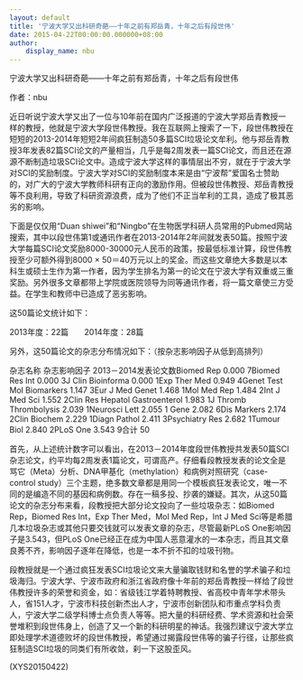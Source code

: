 ```yaml
---
layout: default
title: '宁波大学又出科研奇葩——十年之前有郑岳青，十年之后有段世伟'
date: 2015-04-22T00:00:00.000000+08:00
author:
    display_name: nbu
---
```


宁波大学又出科研奇葩——十年之前有郑岳青，十年之后有段世伟

作者：nbu

近日听说宁波大学又出了一位与10年前在国内广泛报道的宁波大学郑岳青教授一样的教授，他就是宁波大学段世伟教授。我在互联网上搜索了一下，段世伟教授在短短的2013-2014年短短2年间疯狂制造50多篇SCI垃圾论文牟利。他与郑岳青教授3年发表82篇SCI论文的产量相当，几乎是每2周发表一篇SCI论文，而且还在源源不断制造垃圾SCI论文中。造成宁波大学这样的事情层出不穷，就在于宁波大学对SCI的奖励制度。宁波大学对SCI的奖励制度本来是由“宁波帮”爱国名士赞助的，对广大的宁波大学教师科研有正向的激励作用。但被段世伟教授、郑岳青教授等不良利用，导致了科研资源浪费，成为了他们不正当牟利的工具，造成了极其恶劣的影响。

下面是仅仅用“Duan shiwei”和“Ningbo”在生物医学科研人员常用的Pubmed网站搜索，其中以段世伟第1或通讯作者在2013-2014年2年间就发表50篇。按照宁波大学每篇SCI论文奖励8000-30000元人民币的政策，按最低标准计算，段世伟教授至少可额外得到8000 × 50＝40万元以上的奖金。而这些文章绝大多数是以本科生或硕士生作为第一作者，因为学生排名为第一的论文在宁波大学有双重或三重奖励。另外很多文章都带上学院或医院领导为同等通讯作者，将一篇文章使三方受益。在学生和教师中已造成了恶劣影响。

这50篇论文统计如下：

2013年度：22篇　　2014年度：28篇

另外，这50篇论文的杂志分布情况如下：（按杂志影响因子从低到高排列）

杂志名称 杂志影响因子 2013－2014发表论文数Biomed Rep 0.000 7Biomed Res Int 0.000 3J Clin Bioinforma 0.000 1Exp Ther Med 0.949 4Genet Test Mol Biomarkers 1.147 3Eur J Med Genet 1.468 1Mol Med Rep 1.484 2Int J Med Sci 1.552 2Clin Res Hepatol Gastroenterol 1.983 1J Thromb Thrombolysis 2.039 1Neurosci Lett 2.055 1 Gene 2.082 6Dis Markers 2.174 2Clin Biochem 2.229 1Diagn Pathol 2.411 3Psychiatry Res 2.682 1Tumour Biol 2.840 2PLoS One 3.543 9合计  50

首先，从上述统计数字可以看出，在2013－2014年度段世伟教授共发表50篇SCI杂志论文，约平均每2周发表1篇论文，可谓高产。仔细看段教授发表的论文全是骂它（Meta）分析、DNA甲基化（methylation）和病例对照研究（case-control study）三个主题，绝多数文章都是用同一个模板疯狂发表论文，唯一不同的是编造不同的基因和病例数。存在一稿多投、抄袭的嫌疑。其次，从这50篇论文的杂志分布来看，段教授把大部分论文投向了一些垃圾杂志：如Biomed Rep，Biomed Res Int，Exp Ther Med，Mol Med Rep，Int J Med Sci等是希腊几本垃圾杂志或其他只要交钱就可以发表文章的杂志，尽管最新PLoS One影响因子是3.543，但PLoS One已经正在成为中国人恶意灌水的一本杂志，而且其文章良莠不齐，影响因子逐年在降低，也是一本不折不扣的垃圾刊物。

段教授就是一个通过疯狂发表SCI垃圾论文来大量骗取钱财和名誉的学术骗子和垃圾海归。宁波大学、宁波市政府和浙江省政府像十年前的郑岳青教授一样给了段世伟教授许多的荣誉和资金，如：省级钱江学着特聘教授、省高校中青年学术带头人，省151人才，宁波市科技创新杰出人才，宁波市创新团队和市重点学科负责人，宁波大学二级学科博士点负责人等等。把大量的科研经费、学术资源和社会荣誉堆积到段世伟身上，创造了又一个新的科研明星的神话。我强烈建议宁波大学立即处理学术道德败坏的段世伟教授，希望通过揭露段世伟等的骗子行径，让那些疯狂制造SCI垃圾的同类们有所收敛，刹一下这股歪风。

(XYS20150422)

